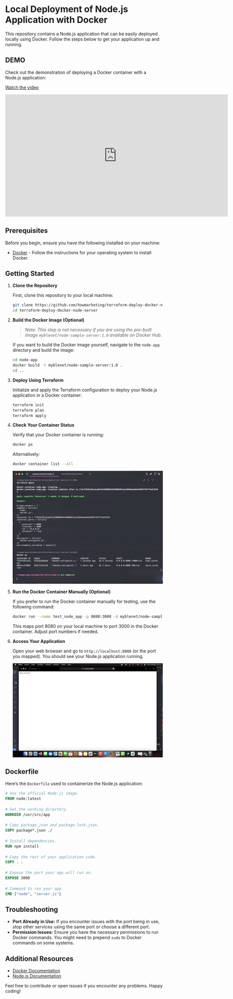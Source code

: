 # Local Deployment of Node.js Application with Docker

This repository contains a Node.js application that can be easily deployed locally using Docker. Follow the steps below to get your application up and running.

## DEMO

Check out the demonstration of deploying a Docker container with a Node.js application:

[Watch the video](https://www.youtube.com/watch?v=cyNWolqg7Z8)

<iframe width="712" height="390" src="https://www.youtube.com/embed/cyNWolqg7Z8" title="Deploy a Docker Container with a Node.js App Locally" frameborder="0" allow="accelerometer; autoplay; clipboard-write; encrypted-media; gyroscope; picture-in-picture; web-share" referrerpolicy="strict-origin-when-cross-origin" allowfullscreen></iframe>

## Prerequisites

Before you begin, ensure you have the following installed on your machine:

- [Docker](https://docs.docker.com/get-docker/) - Follow the instructions for your operating system to install Docker.

## Getting Started

1. **Clone the Repository**

   First, clone this repository to your local machine:

   ```bash
   git clone https://github.com/howmarketing/terraform-deploy-docker-node-server.git
   cd terraform-deploy-docker-node-server
   ```

2. **Build the Docker Image (Optional)**

   > _Note: This step is not necessary if you are using the pre-built image `myblenet/node-sample-server:1.0` available on Docker Hub._

   If you want to build the Docker image yourself, navigate to the `node-app` directory and build the image:

   ```bash
   cd node-app
   docker build -t myblenet/node-sample-server:1.0 .
   cd ..
   ```

3. **Deploy Using Terraform**

   Initialize and apply the Terraform configuration to deploy your Node.js application in a Docker container:

   ```bash
   terraform init
   terraform plan
   terraform apply
   ```

4. **Check Your Container Status**

   Verify that your Docker container is running:

   ```bash
   docker ps
   ```

   Alternatively:

   ```bash
   docker container list --all
   ```

   ![Container Status](1.jpeg)

5. **Run the Docker Container Manually (Optional)**

   If you prefer to run the Docker container manually for testing, use the following command:

   ```bash
   docker run --name test_node_app -p 8080:3000 -d myblenet/node-sample-server:1.0
   ```

   This maps port 8080 on your local machine to port 3000 in the Docker container. Adjust port numbers if needed.

6. **Access Your Application**

   Open your web browser and go to `http://localhost:8080` (or the port you mapped). You should see your Node.js application running.

   ![Application Running](2.jpeg)

## Dockerfile

Here’s the `Dockerfile` used to containerize the Node.js application:

```dockerfile
# Use the official Node.js image.
FROM node:latest

# Set the working directory.
WORKDIR /usr/src/app

# Copy package.json and package-lock.json.
COPY package*.json ./

# Install dependencies.
RUN npm install

# Copy the rest of your application code.
COPY . .

# Expose the port your app will run on.
EXPOSE 3000

# Command to run your app.
CMD ["node", "server.js"]
```

## Troubleshooting

- **Port Already in Use:** If you encounter issues with the port being in use, stop other services using the same port or choose a different port.
- **Permission Issues:** Ensure you have the necessary permissions to run Docker commands. You might need to prepend `sudo` to Docker commands on some systems.

## Additional Resources

- [Docker Documentation](https://docs.docker.com/)
- [Node.js Documentation](https://nodejs.org/en/docs/)

Feel free to contribute or open issues if you encounter any problems. Happy coding!
